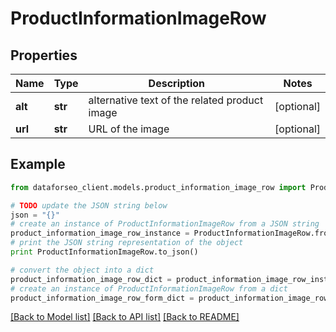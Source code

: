 # ProductInformationImageRow


## Properties

Name | Type | Description | Notes
------------ | ------------- | ------------- | -------------
**alt** | **str** | alternative text of the related product image | [optional] 
**url** | **str** | URL of the image | [optional] 

## Example

```python
from dataforseo_client.models.product_information_image_row import ProductInformationImageRow

# TODO update the JSON string below
json = "{}"
# create an instance of ProductInformationImageRow from a JSON string
product_information_image_row_instance = ProductInformationImageRow.from_json(json)
# print the JSON string representation of the object
print ProductInformationImageRow.to_json()

# convert the object into a dict
product_information_image_row_dict = product_information_image_row_instance.to_dict()
# create an instance of ProductInformationImageRow from a dict
product_information_image_row_form_dict = product_information_image_row.from_dict(product_information_image_row_dict)
```
[[Back to Model list]](../README.md#documentation-for-models) [[Back to API list]](../README.md#documentation-for-api-endpoints) [[Back to README]](../README.md)


